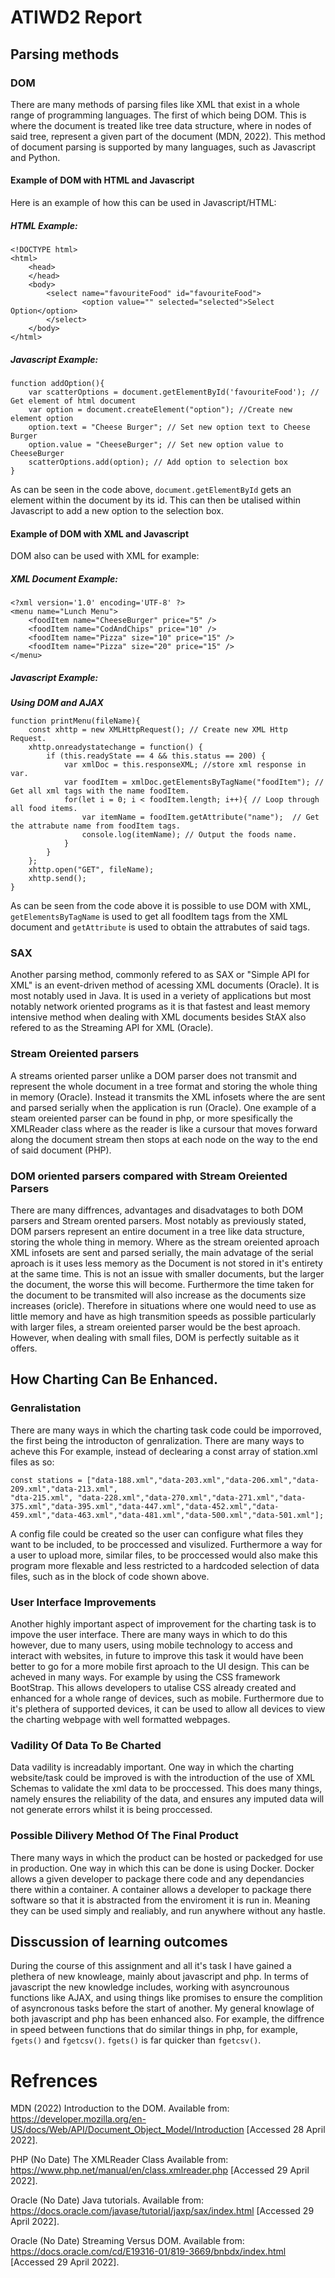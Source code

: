 # **ATIWD2 Report**
## Parsing methods
### DOM 
There are many methods of parsing files like XML that exist in a whole range of programming languages. The first of which being DOM. This is where the document is treated like tree data structure, where in nodes of said tree, represent a given part of the document (MDN, 2022). This method of document parsing is supported by many languages, such as Javascript and Python.
#### Example of DOM with HTML and Javascript
Here is an example of how this can be used in Javascript/HTML:
##### HTML Example:
```
<!DOCTYPE html>
<html>
    <head>
    </head>
    <body>
        <select name="favouriteFood" id="favouriteFood">
                <option value="" selected="selected">Select Option</option>
        </select>
    </body>
</html>
```
##### Javascript Example:
```
function addOption(){
    var scatterOptions = document.getElementById('favouriteFood'); // Get element of html document
    var option = document.createElement("option"); //Create new element option
    option.text = "Cheese Burger"; // Set new option text to Cheese Burger
    option.value = "CheeseBurger"; // Set new option value to CheeseBurger
    scatterOptions.add(option); // Add option to selection box
}
```
As can be seen in the code above, ```document.getElementById``` gets an element within the document by its id. This can then be utalised within Javascript to add a new option to the selection box. 

#### Example of DOM with XML and Javascript
DOM also can be used with XML for example:

##### XML Document Example:
```
<?xml version='1.0' encoding='UTF-8' ?>
<menu name="Lunch Menu">
    <foodItem name="CheeseBurger" price="5" />
    <foodItem name="CodAndChips" price="10" />
    <foodItem name="Pizza" size="10" price="15" />
    <foodItem name="Pizza" size="20" price="15" />
</menu>
```

##### Javascript Example:
***Using DOM and AJAX***
```
function printMenu(fileName){
    const xhttp = new XMLHttpRequest(); // Create new XML Http Request.
    xhttp.onreadystatechange = function() {
        if (this.readyState == 4 && this.status == 200) {
            var xmlDoc = this.responseXML; //store xml response in var.
            var foodItem = xmlDoc.getElementsByTagName("foodItem"); // Get all xml tags with the name foodItem.
            for(let i = 0; i < foodItem.length; i++){ // Loop through all food items.
                var itemName = foodItem.getAttribute("name");  // Get the attrabute name from foodItem tags.
                console.log(itemName); // Output the foods name.
            }
        }
    };
    xhttp.open("GET", fileName);
    xhttp.send();
}
```
As can be seen from the code above it is possible to use DOM with XML, ```getElementsByTagName``` is used to get all foodItem tags from the XML document and ```getAttribute``` is used to obtain the attrabutes of said tags.

### SAX
Another parsing method, commonly refered to as SAX or "Simple API for XML" is an event-driven method of acessing XML documents (Oracle). It is most notably used in Java. It is used in a veriety of applications but most notably network oriented programs as it is that fastest and least memory intensive method when dealing with XML documents besides StAX also refered to as the Streaming API for XML (Oracle).

### Stream Oreiented parsers 
A streams oriented parser unlike a DOM parser does not transmit and represent the whole document in a tree format and storing the whole thing in memory (Oracle). Instead it transmits the XML infosets where the are sent and parsed serially when the application is run (Oracle). One example of a steam oreiented parser can be found in php, or more spesifically the XMLReader class where as the reader is like a cursour that moves forward along the document stream then stops at each node on the way to the end of said document (PHP).

### DOM oriented parsers compared with Stream Oreiented Parsers
There are many diffrences, advantages and disadvatages to both DOM parsers and Stream orented parsers. Most notably as previously stated, DOM parsers represent an entire document in a tree like data structure, storing the whole thing in memory. Where as the stream oreiented aproach XML infosets are sent and parsed serially, the main advatage of the serial aproach is it uses less memory as the Document is not stored in it's entirety at the same time. This is not an issue with smaller documents, but the larger the document, the worse this will become. Furthermore the time taken for the document to be transmited will also increase as the documents size increases (oricle). Therefore in situations where one would need to use as little memory and have as high transmition speeds as possible particularly with larger files, a stream oreiented parser would be the best aproach. However, when dealing with small files, DOM is perfectly suitable as it offers.

## How Charting Can Be Enhanced. 
### Genralistation
There are many ways in which the charting task code could be imporroved, the first being the introducton of genralization. There are many ways to acheve this For example, instead of declearing a const array of station.xml files as so:
```
const stations = ["data-188.xml","data-203.xml","data-206.xml","data-209.xml","data-213.xml",
"dta-215.xml", "data-228.xml","data-270.xml","data-271.xml","data-375.xml","data-395.xml","data-447.xml","data-452.xml","data-459.xml","data-463.xml","data-481.xml","data-500.xml","data-501.xml"];
```
A config file could be created so the user can configure what files they want to be included, to be proccessed and visulized. Furthermore a way for a user to upload more, similar files, to be proccessed would also make this program more flexable and less restricted to a hardcoded selection of data files, such as in the block of code shown above.

### User Interface Improvements
Another highly important aspect of improvement for the charting task is to impove the user interface. There are many ways in which to do this however, due to many users, using mobile technology to access and interact with websites, in future to improve this task it would have been better to go for a more mobile first aproach to the UI design. This can be acheved in many ways. For example by using the CSS framework BootStrap. This allows developers to utalise CSS already created and enhanced for a whole range of devices, such as mobile. Furthermore due to it's plethera of supported devices, it can be used to allow all devices to view the charting webpage with well formatted webpages.

### Vadility Of Data To Be Charted
Data vadility is increadably important. One way in which the charting website/task could be improved is with the introduction of the use of XML Schemas to validate the xml data to be proccessed. This does many things, namely ensures the reliability of the data, and ensures any imputed data will not generate errors whilst it is being proccessed.
### Possible Dilivery Method Of The Final Product
There many ways in which the product can be hosted or packedged for use in production. One way in which this can be done is using Docker. Docker allows a given developer to package there code and any dependancies there within a container. A container allows a developer to package there software so that it is abstracted from the enviroment it is run in. Meaning they can be used simply and realiably, and run anywhere without any hastle. 

## Disscussion of learning outcomes
During the course of this assignment and all it's task I have gained a plethera of new knowleage, mainly about javascript and php. In terms of javascript the new knowledge includes, working with asyncrounous functions like AJAX, and using things like promises to ensure the complition of asyncronous tasks before the start of another. My general knowlage of both javascript and php has been enhanced also. For example, the diffrence in speed between functions that do similar things in php, for example, ```fgets()``` and  ```fgetcsv()```. ```fgets()``` is far quicker than ```fgetcsv()```. 

# Refrences
MDN (2022) Introduction to the DOM. Available from: https://developer.mozilla.org/en-US/docs/Web/API/Document_Object_Model/Introduction [Accessed 28 April 2022].

PHP (No Date) The XMLReader Class Available from:
https://www.php.net/manual/en/class.xmlreader.php [Accessed 29 April 2022].

Oracle (No Date) Java tutorials. Available from:
https://docs.oracle.com/javase/tutorial/jaxp/sax/index.html [Accessed 29 April 2022].

Oracle (No Date) Streaming Versus DOM. Available from:
https://docs.oracle.com/cd/E19316-01/819-3669/bnbdx/index.html [Accessed 29 April 2022].